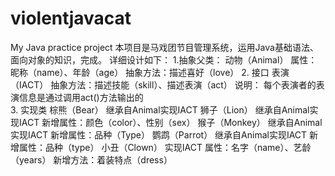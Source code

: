 # violentjavacat
My Java practice project
本项目是马戏团节目管理系统，运用Java基础语法、面向对象的知识，完成。
详细设计如下：
1.抽象父类：
动物（Animal）
属性：昵称（name）、年龄（age）
抽象方法：描述喜好（love）
2. 接口
表演（IACT）
抽象方法：描述技能（skill）、描述表演（act）
说明： 每个表演者的表演信息是通过调用act()方法输出的              
3. 实现类
棕熊（Bear）
继承自Animal实现IACT
狮子（Lion）
继承自Animal实现IACT
新增属性：颜色（color）、性别（sex）
猴子（Monkey）
继承自Animal实现IACT
新增属性：品种（Type）
鹦鹉（Parrot）
继承自Animal实现IACT
新增属性：品种（type）
小丑（Clown）
实现IACT
属性：名字（name）、艺龄（years）
新增方法：着装特点（dress）
